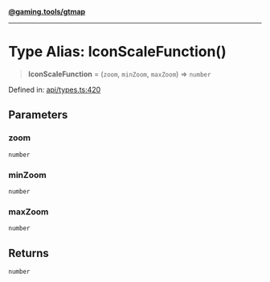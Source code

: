 [**@gaming.tools/gtmap**](README.md)

***

# Type Alias: IconScaleFunction()

> **IconScaleFunction** = (`zoom`, `minZoom`, `maxZoom`) => `number`

Defined in: [api/types.ts:420](https://github.com/gamingtools/gt-map/blob/158dafcef9898e0f3f71a5a95a93f4449df181ba/packages/gtmap/src/api/types.ts#L420)

## Parameters

### zoom

`number`

### minZoom

`number`

### maxZoom

`number`

## Returns

`number`
